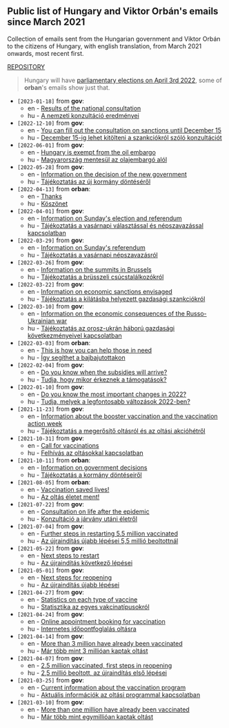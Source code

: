 ## Public list of Hungary and Viktor Orbán's emails since March 2021
Collection of emails sent from the Hungarian government and Viktor Orbán to the citizens of Hungary, with english translation, from March 2021 onwards, most recent first.

[REPOSITORY](https://github.com/msramalho/hungary-orban-emails)

> Hungary will have [parliamentary elections on April 3rd 2022](https://en.wikipedia.org/wiki/2022_Hungarian_parliamentary_election), some of **orban**'s emails show just that.

* `[2023-01-18]` from **gov**:
  * en - [Results of the national consultation](en/2023-01-18.md)
  * hu - [A nemzeti konzultáció eredményei](hu/2023-01-18.md)
* `[2022-12-10]` from **gov**:
  * en - [You can fill out the consultation on sanctions until December 15](en/2022-12-10.md)
  * hu - [December 15-ig lehet kitölteni a szankciókról szóló konzultációt](hu/2022-12-10.md)
* `[2022-06-01]` from **gov**:
  * en - [Hungary is exempt from the oil embargo](en/2022-06-01.md)
  * hu - [Magyarország mentesül az olajembargó alól](hu/2022-06-01.md)
* `[2022-05-28]` from **gov**:
  * en - [Information on the decision of the new government](en/2022-05-28.md)
  * hu - [Tájékoztatás az új kormány döntéséről](hu/2022-05-28.md)
* `[2022-04-13]` from **orban**:
  * en - [Thanks](en/2022-04-13.md)
  * hu - [Köszönet](hu/2022-04-13.md)
* `[2022-04-01]` from **gov**:
  * en - [Information on Sunday's election and referendum](en/2022-04-01.md)
  * hu - [Tájékoztatás a vasárnapi választással és népszavazással kapcsolatban](hu/2022-04-01.md)
* `[2022-03-29]` from **gov**:
  * en - [Information on Sunday's referendum](en/2022-03-29.md)
  * hu - [Tájékoztatás a vasárnapi népszavazásról](hu/2022-03-29.md)
* `[2022-03-26]` from **gov**:
  * en - [Information on the summits in Brussels](en/2022-03-26.md)
  * hu - [Tájékoztatás a brüsszeli csúcstalálkozókról](hu/2022-03-26.md)
* `[2022-03-22]` from **gov**:
  * en - [Information on economic sanctions envisaged](en/2022-03-22.md)
  * hu - [Tájékoztatás a kilátásba helyezett gazdasági szankciókról](hu/2022-03-22.md)
* `[2022-03-10]` from **gov**:
  * en - [Information on the economic consequences of the Russo-Ukrainian war](en/2022-03-10.md)       
  * hu - [Tájékoztatás az orosz-ukrán háború gazdasági következményeivel kapcsolatban](hu/2022-03-10.md)
* `[2022-03-03]` from **orban**:
  * en - [This is how you can help those in 
need](en/2022-03-03.md)
  * hu - [Így segíthet a bajbajutottakon](hu/2022-03-03.md)
* `[2022-02-04]` from **gov**:
  * en - [Do you know when the subsidies will arrive?](en/2022-02-04.md)
  * hu - [Tudja, hogy mikor érkeznek a támogatások?](hu/2022-02-04.md)
* `[2022-01-10]` from **gov**:
  * en - [Do you know the most important changes in 2022?](en/2022-01-10.md)
  * hu - [Tudja, melyek a legfontosabb változások 2022-ben?](hu/2022-01-10.md)
* `[2021-11-23]` from **gov**:
  * en - [Information about the booster vaccination and the vaccination action week](en/2021-11-23.md)
  * hu - [Tájékoztatás a megerősítő oltásról és az oltási akcióhétről](hu/2021-11-23.md)
* `[2021-10-31]` from **gov**:
  * en - [Call for vaccinations](en/2021-10-31.md)
  * hu - [Felhívás az oltásokkal kapcsolatban](hu/2021-10-31.md) 
* `[2021-10-11]` from **orban**:
  * en - [Information on government decisions](en/2021-10-11.md)        
  * hu - [Tájékoztatás a kormány döntéseiről](hu/2021-10-11.md)
* `[2021-08-05]` from **orban**:
  * en - [Vaccination saved lives!](en/2021-08-05.md)
  * hu - [Az oltás életet ment!](hu/2021-08-05.md)
* `[2021-07-22]` from **gov**:
  * en - [Consultation on life after the epidemic](en/2021-07-22.md)    
  * hu - [Konzultáció a járvány utáni életről](hu/2021-07-22.md) 
* `[2021-07-04]` from **gov**:
  * en - [Further steps in restarting 5.5 million vaccinated](en/2021-07-04.md)
  * hu - [Az újraindítás újabb lépései 5,5 millió beoltottnál](hu/2021-07-04.md)
* `[2021-05-22]` from **gov**:
  * en - [Next steps to restart](en/2021-05-22.md)
  * hu - [Az újraindítás következő lépései](hu/2021-05-22.md)
* `[2021-05-01]` from **gov**:
  * en - [Next steps for reopening](en/2021-05-01.md)
  * hu - [Az újraindítás újabb lépései](hu/2021-05-01.md)
* `[2021-04-27]` from **gov**:
  * en - [Statistics on each type of vaccine](en/2021-04-27.md)
  * hu - [Statisztika az egyes vakcinatípusokról](hu/2021-04-27.md)
* `[2021-04-24]` from **gov**:
  * en - [Online appointment booking for vaccination](en/2021-04-24.md) 
  * hu - [Internetes időpontfoglalás oltásra](hu/2021-04-24.md)
* `[2021-04-14]` from **gov**: 
  * en - [More than 3 million have already been vaccinated](en/2021-04-14.md)
  * hu - [Már több mint 3 millióan kaptak oltást](hu/2021-04-14.md)
* `[2021-04-07]` from **gov**: 
  * en - [2.5 million vaccinated, first steps in reopening](en/2021-04-07.md)
  * hu - [2,5 millió beoltott, az újraindítás első lépései](hu/2021-04-07.md)
* `[2021-03-25]` from **gov**: 
  * en - [Current information about the vaccination program](en/2021-03-25.md)
  * hu - [Aktuális információk az oltási programmal kapcsolatban](hu/2021-03-25.md)
* `[2021-03-10]` from **gov**: 
  * en - [More than one million have already been vaccinated](en/2021-03-10.md)
  * hu - [Már több mint egymillióan kaptak oltást](hu/2021-03-10.md)


